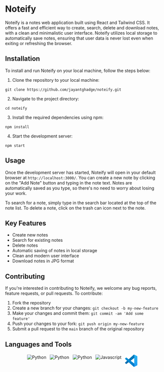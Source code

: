 # Noteify

Noteify is a notes web application built using React and Tailwind CSS. It offers a fast and efficient way to create, search, delete and download notes, with a clean and minimalistic user interface.
Noteify utilizes local storage to automatically save notes, ensuring that user data is never lost even when exiting or refreshing the browser.


## Installation

To install and run Noteify on your local machine, follow the steps below:

1. Clone the repository to your local machine:
```
git clone https://github.com/jayantghadge/noteify.git
```

2. Navigate to the project directory:
```
cd noteify
```

3. Install the required dependencies using npm:
```
npm install
```

4. Start the development server:
```
npm start
```

## Usage

Once the development server has started, Noteify will open in your default browser at `http://localhost:3000/`. You can create a new note by clicking on the "Add Note" button and typing in the note text. Notes are automatically saved as you type, so there's no need to worry about losing your work.

To search for a note, simply type in the search bar located at the top of the note list. To delete a note, click on the trash can icon next to the note.

## Key Features

- Create new notes
- Search for existing notes
- Delete notes
- Automatic saving of notes in local storage
- Clean and modern user interface
- Download notes in JPG format

## Contributing

If you're interested in contributing to Noteify, we welcome any bug reports, feature requests, or pull requests. To contribute:

1. Fork the repository
2. Create a new branch for your changes: `git checkout -b my-new-feature`
3. Make your changes and commit them: `git commit -am 'Add some feature'`
4. Push your changes to your fork: `git push origin my-new-feature`
5. Submit a pull request to the `main` branch of the original repository

## Languages and Tools
<p align="center">
<img src="https://img.icons8.com/color/256/html-5.png" alt="Python" height="40" style="vertical-align:top; margin:4px">
<img src="https://img.icons8.com/color/256/tailwindcss.png" alt="Python" height="40" style="vertical-align:top; margin:4px">
<img src="https://img.icons8.com/office/256/react.png" alt="Python" height="40" style="vertical-align:top; margin:4px">
<img src="https://img.icons8.com/color/256/javascript.png" alt="Javascript" height="40" style="vertical-align:top; margin:4px">
<img src="https://raw.githubusercontent.com/github/explore/80688e429a7d4ef2fca1e82350fe8e3517d3494d/topics/visual-studio-code/visual-studio-code.png" alt="VS Code" height="40" style="vertical-align:top; margin:4px">
</p>
